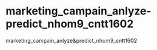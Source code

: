 # marketing_campain_anlyze-predict_nhom9_cntt1602
marketing_campain_anlyze&amp;predict_nhom9_cntt1602
